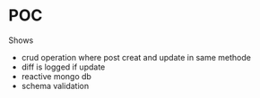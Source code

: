 # POC

Shows
- crud operation where post creat and update in same methode
- diff is logged if update
- reactive mongo db
- schema validation